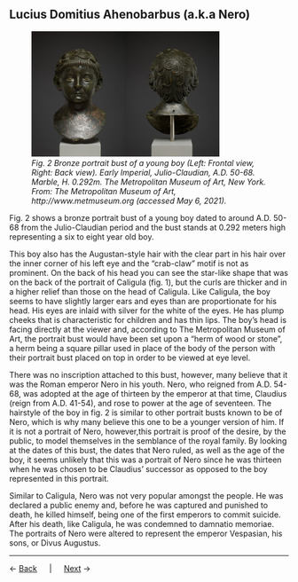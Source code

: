 ## Lucius Domitius Ahenobarbus (a.k.a Nero)

<p align="center">
    <figure><a href="https://www.metmuseum.org/art/collection/search/255215"><img src="Images/nero-front-view-met.jpg" alt="Bronze portrait bust of a young boy, Bronze, silver, Roman (front)" width="40%"/></a><a href="https://www.metmuseum.org/art/collection/search/255215"><img src="Images/nero-back-view-met.jpg" alt="Bronze portrait bust of a young boy, Bronze, silver, Roman (back)" width="40%"/></a><figcaption><i>Fig. 2 Bronze portrait bust of a young boy (Left: Frontal view, Right: Back view). Early Imperial, Julio-Claudian, A.D. 50-68. Marble, H. 0.292m. The Metropolitan Museum of Art, New York. From: The Metropolitan Museum of Art, http://www.metmuseum.org (accessed May 6, 2021).</i></figcaption></figure>
</p>

Fig. 2 shows a bronze portrait bust of a young boy dated to around A.D. 50-68 from the Julio-Claudian period and the bust stands at 0.292 meters high representing a six to eight year old boy. 

This boy also has the Augustan-style hair with the clear part in his hair over the inner corner of his left eye and the “crab-claw” motif is not as prominent. On the back of his head you can see the star-like shape that was on the back of the portrait of Caligula (fig. 1), but the curls are thicker and in a higher relief than those on the head of Caligula. Like Caligula, the boy seems to have slightly larger ears and eyes than are proportionate for his head. His eyes are inlaid with silver for the white of the eyes. He has plump cheeks that is characteristic for children and has thin lips. The boy’s head is facing directly at the viewer and, according to The Metropolitan Museum of Art, the portrait bust would have been set upon a “herm of wood or stone”, a herm being a square pillar used in place of the body of the person with their portrait bust placed on top in order to be viewed at eye level.

There was no inscription attached to this bust, however, many believe that it was the Roman emperor Nero in his youth. Nero, who reigned from A.D. 54-68, was adopted at the age of thirteen by the emperor at that time, Claudius (reign from A.D. 41-54), and rose to power at the age of seventeen. The hairstyle of the boy in fig. 2 is similar to other portrait busts known to be of Nero, which is why many believe this one to be a younger version of him. If it is not a portrait of Nero, however,this portrait is proof of the desire, by the public, to model themselves in the semblance of the royal family. By looking at the dates of this bust, the dates that Nero ruled, as well as the age of the boy, it seems unlikely that this was a portrait of Nero since he was thirteen when he was chosen to be Claudius’ successor as opposed to the boy represented in this portrait.

Similar to Caligula, Nero was not very popular amongst the people. He was declared a public enemy and, before he was captured and punished to death, he killed himself, being one of the first emperors to commit suicide. After his death, like Caligula, he was condemned to damnatio memoriae. The portraits of Nero were altered to represent the emperor Vespasian, his sons, or Divus Augustus.

---
← [Back](claudius.md) &emsp; | &emsp; [Next](physical-representations-of-emperors.md) →